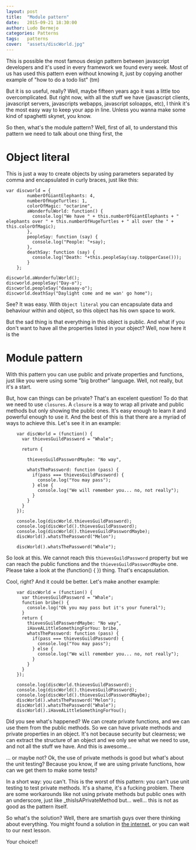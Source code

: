 ```yaml
---
layout: post
title:  "Module pattern"
date:   2015-09-21 18:30:00
author: Ludo Bermejo
categories: Patterns 
tags:	patterns 
cover:  "assets/discWorld.jpg"
---
```


This is possible the most famous design pattern between javascript developers and it's used in every framework we found every week. Most of us has used this pattern even without knowing it, just by copying another example of "how to do a todo list" (tm)

But it is so useful, really? Well, maybe fifteen years ago it was a little too overcomplicated. But right now, with all the stuff we have (javascript clients, javascript servers, javascripts webapps, javascript soloapps, etc), I think it's the most easy way to keep your app in line. Unless you wanna make some kind of spaghetti skynet, you know.
   
So then, what's the module pattern? Well, first of all, to understand this pattern we need to talk about one thing first, the
 
 # Object literal
 
 This is just a way to create objects by using parameters separated by comma and encapsulated in curly braces, just like this:
 
    var discworld = {
            numberOfGiantElephants: 4,
            numberOfHugeTurtles: 1,
            colorOfMagic: "octarine",
            aWonderfulWorld: function() {
              console.log("We have " + this.numberOfGiantElephants + " elephants over " + this.numberOfHugeTurtles + " all over the " + this.colorOfMagic);
            },
            peopleSay: function (say) {
              console.log("People: "+say);
            },
            deathSay: function (say) {
              console.log("Death: "+this.peopleSay(say.toUpperCase()));
            }
        };
      
    discworld.aWonderfulWorld();  
    discworld.peopleSay("Day-o");  
    discworld.peopleSay("daaaaay-o");
    discworld.deathSay("Daylight come and me wan' go home");
    
See? It was easy. With `Object literal` you can encapsulate data and behaviour within and object, so this object has his own space to work.
      
But the sad thing is that everything in this object is public. And what if you don't want to have all the properties listed in your object? Well, now here it is the
      
# Module pattern
      
With this pattern you can use public and private properties and functions, just like you were using some "big brother" language. Well, not really, but it's a start.
      
But, how can things can be private? That's an excelent question! To do that we need to use `closures`. A `closure` is a way to wrap all private and public methods but only showing the public ones. It's easy enough to learn it and powerful enough to use it. And the best of this is that there are a myriad of ways to achieve this. Let's see it in an example:
        
        var discWorld = (function() {
          var thievesGuildPassword = "Whale";
          
          return {
          
            thievesGuildPasswordMaybe: "No way",
            
            whatsThePassword: function (pass) {
              if(pass === thievesGuildPassword) {
                console.log("You may pass");
              } else {
                console.log("We will remember you... no, not really");
              }
            }
          }
        });
        
        console.log(discWorld.thievesGuildPassword);
        console.log(discWorld().thievesGuildPassword);
        console.log(discWorld().thievesGuildPasswordMaybe);
        discWorld().whatsThePassword("Melon");
                        
        discWorld().whatsThePassword("Whale");

So look at this. We cannot reach this `thievesGuildPassword` property but we can reach the public functions and the `thievesGuildPasswordMaybe` one. Please take a look at the (function() { }) thing. That's encapsulation.

Cool, right? And it could be better. Let's make another example:

        var discWorld = (function() {
          var thievesGuildPassword = "Whale";
          function bribe() {
            console.log("Ok you may pass but it's your funeral");
          }
          return {
            thievesGuildPasswordMaybe: "No way",
            iHaveALittleSomethingForYou: bribe,
            whatsThePassword: function (pass) {
              if(pass === thievesGuildPassword) {
                console.log("You may pass");
              } else {
                console.log("We will remember you... no, not really");
              }
            }
          }
        });
        
        console.log(discWorld.thievesGuildPassword);
        console.log(discWorld().thievesGuildPassword);
        console.log(discWorld().thievesGuildPasswordMaybe);
        discWorld().whatsThePassword("Melon");
        discWorld().whatsThePassword("Whale");
        discWorld().iHaveALittleSomethingForYou();
  
         
Did you see what's happened? We can create private functions, and we can use them from the public methods. So we can have private methods and private properties in an object. It's not because security but clearness; we can extract the structure of an object and we only see what we need to use, and not all the stuff we have. And this is awesome...

... or maybe not? Ok, the use of private methods is good but what's about the unit testing? Because you know, if we are using private functions, how can we get them to make some tests?
 
 In a short way: you can't. This is the worst of this pattern: you can't use unit testing to test private methods. It's a shame, it's a fucking problem. There are some workarounds like not using private methods but public ones with an underscore, just like _thisIsAPrivateMethod but... well... this is not as good as the pattern itself.
  
So what's the solution? Well, there are smartish guys over there thinking about everything. You might found a solution in [the internet](https://www.youtube.com/watch?v=iDbyYGrswtg), or you can wait to our next lesson.

Your choice!!
          

         